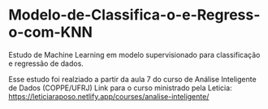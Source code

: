 # Modelo-de-Classifica-o-e-Regress-o-com-KNN
Estudo de Machine Learning em modelo supervisionado para classificação e regressão de dados.


Esse estudo foi realziado a partir da aula 7 do curso de Análise Inteligente de Dados (COPPE/UFRJ)
Link para o curso ministrado pela Leticia: https://leticiaraposo.netlify.app/courses/analise-inteligente/